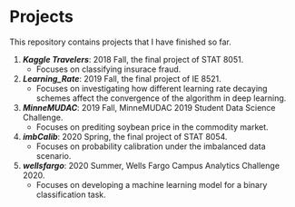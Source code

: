 # Projects

This repository contains projects that I have finished so far.
1. *__Kaggle Travelers__*: 2018 Fall, the final project of STAT 8051.
   - Focuses on classifying insurace fraud.
2. *__Learning_Rate__*: 2019 Fall, the final project of IE 8521.
   - Focuses on investigating how different learning rate decaying schemes affect the convergence of the algorithm in deep learning.
3. *__MinneMUDAC__*: 2019 Fall, MinneMUDAC 2019 Student Data Science Challenge.
   - Focuses on prediting soybean price in the commodity market.
4. *__imbCalib__*: 2020 Spring, the final project of STAT 8054.
   - Focuses on probability calibration under the imbalanced data scenario.
5. *__wellsfargo__*: 2020 Summer, Wells Fargo Campus Analytics Challenge 2020.
   - Focuses on developing a machine learning model for a binary classification task.
